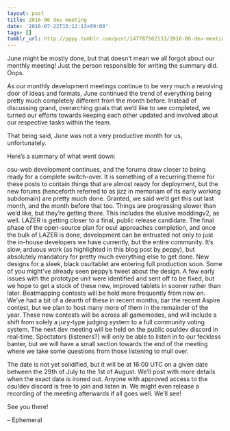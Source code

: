 ```yaml
---
layout: post
title: 2016-06 dev meeting
date: '2016-07-22T15:12:13+09:00'
tags: []
tumblr_url: http://pppy.tumblr.com/post/147787562133/2016-06-dev-meeting
---
```

June might be mostly done, but that doesn’t mean we all forgot about our monthly meeting! Just the person responsible for writing the summary did. Oops.



As our monthly development meetings continue to be very much a revolving door of ideas and formats, June continued the trend of everything being pretty much completely different from the month before. Instead of discussing grand, overarching goals that we’d like to see completed, we turned our efforts towards keeping each other updated and involved about our respective tasks within the team.

That being said, June was not a very productive month for us, unfortunately.

Here’s a summary of what went down:

osu-web development continues, and the forums draw closer to being ready for a complete switch-over. It is something of a recurring theme for these posts to contain things that are almost ready for deployment, but the new forums (henceforth referred to as jizz in memoriam of its early working subdomain) are pretty much done. Granted, we said we’d get this out last month, and the month before that too. Things are progressing slower than we’d like, but they’re getting there. This includes the elusive moddingv2, as well.
LAZER is getting closer to a final, public release candidate. The final phase of the open-source plan for osu! approaches completion, and once the bulk of LAZER is done, development can be entrusted not only to just the in-house developers we have currently, but the entire community. It’s slow, arduous work (as highlighted in this blog post by peppy), but absolutely mandatory for pretty much everything else to get done.
New designs for a sleek, black osu!tablet are entering full production soon. Some of you might’ve already seen peppy’s tweet about the design. A few early issues with the prototype unit were identified and sent off to be fixed, but we hope to get a stock of these new, improved tablets in sooner rather than later.
Beatmapping contests will be held more frequently from now on. We’ve had a bit of a dearth of these in recent months, bar the recent Aspire contest, but we plan to host many more of them in the remainder of the year. These new contests will be across all gamemodes, and will include a shift from solely a jury-type judging system to a full community voting system.
The next dev meeting will be held on the public osu!dev discord in real-time. Spectators (listeners?) will only be able to listen in to our feckless banter, but we will have a small section towards the end of the meeting where we take some questions from those listening to mull over.

The date is not yet solidified, but it will be at 16:00 UTC on a given date between the 29th of July to the 1st of August. We’ll post with more details when the exact date is ironed out. Anyone with approved access to the osu!dev discord is free to join and listen in. We might even release a recording of the meeting afterwards if all goes well. We’ll see!

See you there!

– Ephemeral
